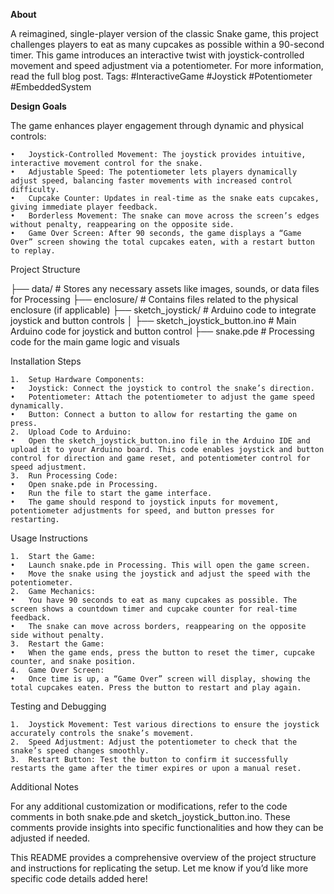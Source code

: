 **About**

A reimagined, single-player version of the classic Snake game, this project challenges players to eat as many cupcakes as possible within a 90-second timer. This game introduces an interactive twist with joystick-controlled movement and speed adjustment via a potentiometer. For more information, read the full blog post.
Tags: #InteractiveGame #Joystick #Potentiometer #EmbeddedSystem

**Design Goals**

The game enhances player engagement through dynamic and physical controls:

	•	Joystick-Controlled Movement: The joystick provides intuitive, interactive movement control for the snake.
	•	Adjustable Speed: The potentiometer lets players dynamically adjust speed, balancing faster movements with increased control difficulty.
	•	Cupcake Counter: Updates in real-time as the snake eats cupcakes, giving immediate player feedback.
	•	Borderless Movement: The snake can move across the screen’s edges without penalty, reappearing on the opposite side.
	•	Game Over Screen: After 90 seconds, the game displays a “Game Over” screen showing the total cupcakes eaten, with a restart button to replay.

Project Structure

├── data/                    # Stores any necessary assets like images, sounds, or data files for Processing
├── enclosure/               # Contains files related to the physical enclosure (if applicable)
├── sketch_joystick/         # Arduino code to integrate joystick and button controls
│   ├── sketch_joystick_button.ino  # Main Arduino code for joystick and button control
├── snake.pde                # Processing code for the main game logic and visuals

Installation Steps

	1.	Setup Hardware Components:
	•	Joystick: Connect the joystick to control the snake’s direction.
	•	Potentiometer: Attach the potentiometer to adjust the game speed dynamically.
	•	Button: Connect a button to allow for restarting the game on press.
	2.	Upload Code to Arduino:
	•	Open the sketch_joystick_button.ino file in the Arduino IDE and upload it to your Arduino board. This code enables joystick and button control for direction and game reset, and potentiometer control for speed adjustment.
	3.	Run Processing Code:
	•	Open snake.pde in Processing.
	•	Run the file to start the game interface.
	•	The game should respond to joystick inputs for movement, potentiometer adjustments for speed, and button presses for restarting.

Usage Instructions

	1.	Start the Game:
	•	Launch snake.pde in Processing. This will open the game screen.
	•	Move the snake using the joystick and adjust the speed with the potentiometer.
	2.	Game Mechanics:
	•	You have 90 seconds to eat as many cupcakes as possible. The screen shows a countdown timer and cupcake counter for real-time feedback.
	•	The snake can move across borders, reappearing on the opposite side without penalty.
	3.	Restart the Game:
	•	When the game ends, press the button to reset the timer, cupcake counter, and snake position.
	4.	Game Over Screen:
	•	Once time is up, a “Game Over” screen will display, showing the total cupcakes eaten. Press the button to restart and play again.

Testing and Debugging

	1.	Joystick Movement: Test various directions to ensure the joystick accurately controls the snake’s movement.
	2.	Speed Adjustment: Adjust the potentiometer to check that the snake’s speed changes smoothly.
	3.	Restart Button: Test the button to confirm it successfully restarts the game after the timer expires or upon a manual reset.

Additional Notes

For any additional customization or modifications, refer to the code comments in both snake.pde and sketch_joystick_button.ino. These comments provide insights into specific functionalities and how they can be adjusted if needed.

This README provides a comprehensive overview of the project structure and instructions for replicating the setup. Let me know if you’d like more specific code details added here!
